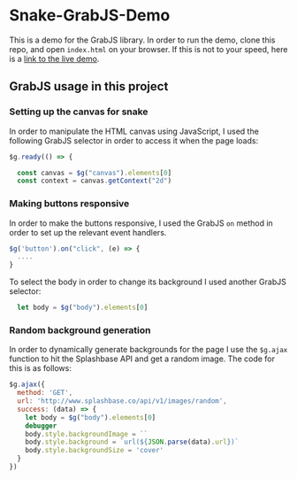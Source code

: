 # Snake-GrabJS-Demo

This is a demo for the GrabJS library. In order to run the demo, clone this repo, and open ```index.html``` on your browser. If this is not to your speed, here is a  [link to the live demo](https://pumzy.github.io/Snake-GrabJS-Demo/).

## GrabJS usage in this project

### Setting up the canvas for snake

In order to manipulate the HTML canvas using JavaScript, I used the following GrabJS selector in order to access it when the page loads:

```javascript
$g.ready(() => {

  const canvas = $g("canvas").elements[0]
  const context = canvas.getContext("2d")

```


### Making buttons responsive

In order to make the buttons responsive, I used the GrabJS ```on``` method in order to set up the relevant event handlers.

```javascript
$g('button').on("click", (e) => {
  ....
}
```

To select the body in order to change its background I used another GrabJS selector:

```javascript
  let body = $g("body").elements[0]
```

### Random background generation

 In order to dynamically generate backgrounds for the page I use the ```$g.ajax``` function to hit the Splashbase API and get a random image. The code for this is as follows:

```javascript
$g.ajax({
  method: 'GET',
  url: 'http://www.splashbase.co/api/v1/images/random',
  success: (data) => {
    let body = $g("body").elements[0]
    debugger
    body.style.backgroundImage = ``
    body.style.background = `url(${JSON.parse(data).url})`
    body.style.backgroundSize = 'cover'
  }
})
```
